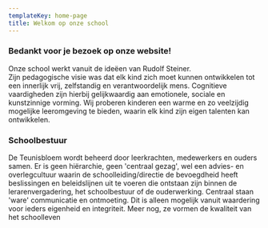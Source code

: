 ```yaml
---
templateKey: home-page
title: Welkom op onze school
---
```

### Bedankt voor je bezoek op onze website!

Onze school  werkt vanuit de ideëen van Rudolf Steiner.  
Zijn pedagogische visie was dat elk kind zich moet kunnen ontwikkelen tot een innerlijk vrij, zelfstandig en verantwoordelijk mens.
Cognitieve vaardigheden zijn hierbij gelijkwaardig aan emotionele, sociale en kunstzinnige vorming. 
Wij proberen kinderen een warme en zo veelzijdig mogelijke leeromgeving te bieden, waarin elk kind zijn eigen talenten kan ontwikkelen. 

### Schoolbestuur
De Teunisbloem wordt beheerd door leerkrachten, medewerkers en ouders samen. 
Er is geen hiërarchie, geen 'centraal gezag', wel een advies- en overlegcultuur waarin de schoolleiding/directie de bevoegdheid 
heeft beslissingen en beleidslijnen uit te voeren die ontstaan zijn binnen de lerarenvergadering, het schoolbestuur of 
de ouderwerking. Centraal staan 'ware' communicatie en ontmoeting. 
Dit is alleen mogelijk vanuit waardering voor ieders eigenheid en integriteit. 
Meer nog, ze vormen de kwaliteit van het schoolleven

